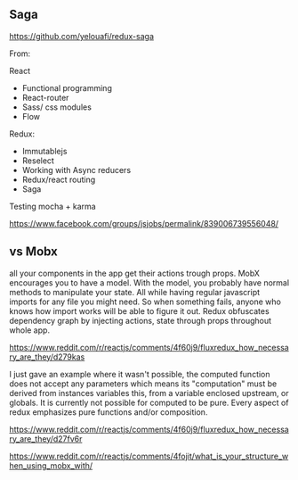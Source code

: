 ## Saga

https://github.com/yelouafi/redux-saga

From:

React
- Functional programming
- React-router
- Sass/ css modules
- Flow

Redux:
- Immutablejs
- Reselect
- Working with Async reducers
- Redux/react routing
- Saga

Testing mocha + karma

https://www.facebook.com/groups/jsjobs/permalink/839006739556048/

## vs Mobx

all your components in the app get their actions trough props. MobX encourages you to have a model. With the model, you probably have normal methods to manipulate your state. All while having regular javascript imports for any file you might need. So when something fails, anyone who knows how import works will be able to figure it out. Redux obfuscates dependency graph by injecting actions, state through props throughout whole app.

https://www.reddit.com/r/reactjs/comments/4f60j9/fluxredux_how_necessary_are_they/d279kas

I just gave an example where it wasn't possible, the computed function does not accept any parameters which means its "computation" must be derived from instances variables this, from a variable enclosed upstream, or globals. It is currently not possible for computed to be pure. Every aspect of redux emphasizes pure functions and/or composition.

https://www.reddit.com/r/reactjs/comments/4f60j9/fluxredux_how_necessary_are_they/d27fv6r

https://www.reddit.com/r/reactjs/comments/4fojit/what_is_your_structure_when_using_mobx_with/
